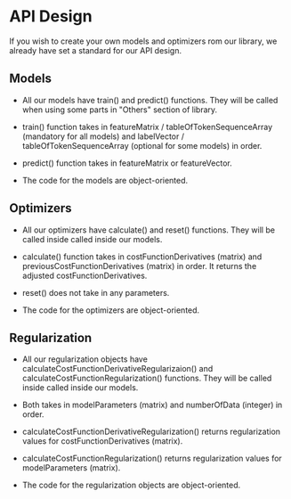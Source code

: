 # API Design

If you wish to create your own models and optimizers rom our library, we already have set a standard for our API design.

## Models

* All our models have train() and predict() functions. They will be called when using some parts in "Others" section of library.

* train() function takes in featureMatrix / tableOfTokenSequenceArray (mandatory for all models) and labelVector / tableOfTokenSequenceArray  (optional for some models) in order.
  
* predict() function takes in featureMatrix or featureVector.

* The code for the models are object-oriented.

## Optimizers

* All our optimizers have calculate() and reset() functions. They will be called inside called inside our models.

* calculate() function takes in costFunctionDerivatives (matrix) and previousCostFunctionDerivatives (matrix) in order. It returns the adjusted costFunctionDerivatives.

* reset() does not take in any parameters.

* The code for the optimizers are object-oriented.

## Regularization

* All our regularization objects have calculateCostFunctionDerivativeRegularizaion() and calculateCostFunctionRegularization() functions. They will be called inside called inside our models.

* Both takes in modelParameters (matrix) and numberOfData (integer) in order. 

* calculateCostFunctionDerivativeRegularization() returns regularization values for costFunctionDerivatives (matrix).

* calculateCostFunctionRegularization() returns regularization values for modelParameters (matrix).

* The code for the regularization objects are object-oriented.

